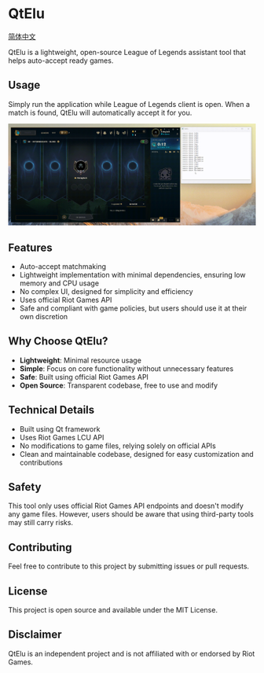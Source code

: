 # QtElu

[简体中文](README_zh.md)

QtElu is a lightweight, open-source League of Legends assistant tool that helps auto-accept ready games.

## Usage

Simply run the application while League of Legends client is open. When a match is found, QtElu will automatically accept it for you.

![Auto Accept Ready Game](docs/images/auto-accept-ready-game.gif)

## Features

- Auto-accept matchmaking
- Lightweight implementation with minimal dependencies, ensuring low memory and CPU usage
- No complex UI, designed for simplicity and efficiency
- Uses official Riot Games API
- Safe and compliant with game policies, but users should use it at their own discretion

## Why Choose QtElu?

- ​**Lightweight**: Minimal resource usage
- ​**Simple**: Focus on core functionality without unnecessary features
- ​**Safe**: Built using official Riot Games API
- ​**Open Source**: Transparent codebase, free to use and modify

## Technical Details

- Built using Qt framework
- Uses Riot Games LCU API
- No modifications to game files, relying solely on official APIs
- Clean and maintainable codebase, designed for easy customization and contributions

## Safety

This tool only uses official Riot Games API endpoints and doesn't modify any game files. However, users should be aware that using third-party tools may still carry risks.

## Contributing

Feel free to contribute to this project by submitting issues or pull requests.

## License

This project is open source and available under the MIT License.

## Disclaimer

QtElu is an independent project and is not affiliated with or endorsed by Riot Games.
